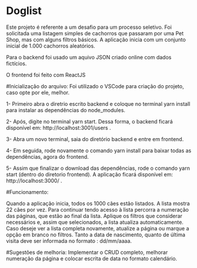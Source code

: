 # Doglist

Este projeto é referente a um desafio para um processo seletivo.
Foi solicitada uma listagem simples de cachorros que passaram por uma Pet Shop, mas com alguns filtros básicos. 
A aplicação inicia com um conjunto inicial de 1.000 cachorros aleatórios.

Para o backend foi usado um aquivo JSON criado online com dados fictícios.

O frontend foi feito com ReactJS

#Inicialização do arquivo:
Foi utilizado o VSCode para criação do projeto, caso opte por ele, melhor. 

1- Primeiro abra o diretrio escrito backend e coloque no terminal yarn install para instalar as dependências do node_modules.

2- Após, digite no terminal yarn start. Dessa forma, o backend ficará disponível em: http://localhost:3001/users .

3- Abra um novo terminal, saia do diretório backend e entre em frontend.

4- Em seguida, rode novamente o comando yarn install para baixar todas as dependências, agora do frontend.

5- Assim que finalizar o download das dependências, rode o comando yarn start (dentro do diretorio frontend).
 A aplicação ficará disponível em: http://localhost:3000/ .
 
 #Funcionamento:
 
  Quando a aplicação inicia, todos os 1000 cães estão listados. A lista mostra 22 cães por vez.
Para continuar tendo acesso à lista percorra a numeração das páginas, que estão ao final da lista.
  Aplique os filtros que considerar necessários e, assim que selecionados, a lista atualiza automaticamente.
  Caso deseje ver a lista completa novamente, atualize a página ou marque a opção em branco no filtros.
  Tanto a data de nascimento, quanto de última visita deve ser informada no formato : dd/mm/aaaa.
  
  #Sugestões de melhoria:
  Implementar o CRUD completo, melhorar numeração da página e colocar escrita de data no formato calendário. 
